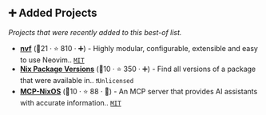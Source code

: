## ➕ Added Projects

_Projects that were recently added to this best-of list._

- <b><a href="https://github.com/NotAShelf/nvf">nvf</a></b> (🥉21 ·  ⭐ 810 · ➕) - Highly modular, configurable, extensible and easy to use Neovim.. <code><a href="http://bit.ly/34MBwT8">MIT</a></code>
- <b><a href="https://github.com/lazamar/nix-package-versions">Nix Package Versions</a></b> (🥈10 ·  ⭐ 350 · ➕) - Find all versions of a package that were available in.. <code>❗Unlicensed</code>
- <b><a href="https://github.com/utensils/mcp-nixos">MCP-NixOS</a></b> (🥉10 ·  ⭐ 88 · 🐣) - An MCP server that provides AI assistants with accurate information.. <code><a href="http://bit.ly/34MBwT8">MIT</a></code>

